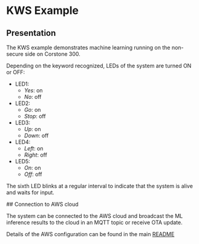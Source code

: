 # KWS Example

## Presentation

The KWS example demonstrates machine learning running on the non-secure side on Corstone 300. 

Depending on the keyword recognized, LEDs of the system are turned ON or OFF:

- LED1:
  - _Yes_: on 
  - _No_: off 
- LED2:
  - _Go_: on 
  - _Stop_: off
- LED3:
  - _Up_: on 
  - _Down_: off
- LED4:
  - _Left_: on 
  - _Right_: off
- LED5:
  - _On_: on 
  - _Off_: off

The sixth LED blinks at a regular interval to indicate that the system is alive and waits for input.

## Connection to AWS cloud

The system can be connected to the AWS cloud and broadcast the ML inference results 
to the cloud in an MQTT topic or receive OTA update. 

Details of the AWS configuration can be found in the main [README](../README.md)
